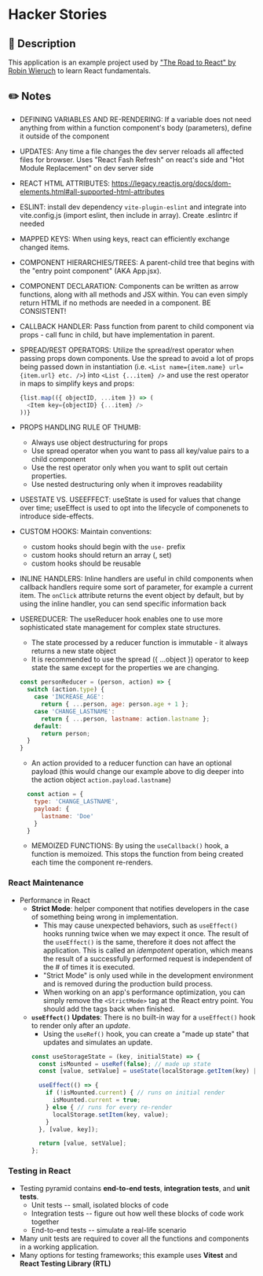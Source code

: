 # Hacker Stories

## 📝 Description
This application is an example project used by ["The Road to React" by Robin Wieruch](https://www.roadtoreact.com/) to learn React fundamentals. 

## ✏️ Notes
* DEFINING VARIABLES AND RE-RENDERING: If a variable does not need anything from within a function component's body (parameters), define it outside of the component

* UPDATES: Any time a file changes the dev server reloads all affected files for browser. Uses "React Fash Refresh" on react's side and "Hot Module Replacement" on dev server side

* REACT HTML ATTRIBUTES: https://legacy.reactjs.org/docs/dom-elements.html#all-supported-html-attributes

* ESLINT: install dev dependency `vite-plugin-eslint` and integrate into vite.config.js (import eslint, then include in array). Create .eslintrc if needed

* MAPPED KEYS: When using keys, react can efficiently exchange changed items.

* COMPONENT HIERARCHIES/TREES: A parent-child tree that begins with the "entry point component" (AKA App.jsx).

* COMPONENT DECLARATION: Components can be written as arrow functions, along with all methods and JSX within. You can even simply return HTML if no methods are needed in a component. BE CONSISTENT!

* CALLBACK HANDLER: Pass function from parent to child component via props - call func in child, but have implementation in parent.

* SPREAD/REST OPERATORS: Utilize the spread/rest operator when passing props down components. Use the spread to avoid a lot of props being passed down in instantiation (i.e. `<List name={item.name} url={item.url} etc. />`) into `<List {...item} />` and use the rest operator in maps to simplify keys and props:
  
  ```js
  {list.map(({ objectID, ...item }) => (
    <Item key={objectID} {...item} />
  ))}
  ```

* PROPS HANDLING RULE OF THUMB: 
  * Always use object destructuring for props
  * Use spread operator when you want to pass all key/value pairs to a child component
  * Use the rest operator only when you want to split out certain properties.
  * Use nested destructuring only when it improves readability 

* USESTATE VS. USEEFFECT: useState is used for values that change over time; useEffect is used to opt into the lifecycle of componenets to introduce side-effects.

* CUSTOM HOOKS: Maintain conventions:
  * custom hooks should begin with the `use-` prefix
  * custom hooks should return an array (<STATE>, set<STATE>) 
  * custom hooks should be reusable

* INLINE HANDLERS: Inline handlers are useful in child components when callback handlers require some sort of parameter, for example a current item. The `onClick` attribute returns the event object by default, but by using the inline handler, you can send specific information back

* USEREDUCER: The useReducer hook enables one to use more sophisticated state management for complex state structures.
  * The state processed by a reducer function is immutable - it always returns a new state object
  * It is recommended to use the spread ({ ...object }) operator to keep state the same except for the properties we are changing.

  ```js
  const personReducer = (person, action) => {
    switch (action.type) {
      case 'INCREASE_AGE':
        return { ...person, age: person.age + 1 };
      case 'CHANGE_LASTNAME':
        return { ...person, lastname: action.lastname };
      default:
        return person;
    }
  }
  ```
  * An action provided to a reducer function can have an optional payload (this would change our example above to dig deeper into the action object `action.payload.lastname`)

  ```js
    const action = {
      type: 'CHANGE_LASTNAME',
      payload: {
        lastname: 'Doe'
      }
    }
  ```

  * MEMOIZED FUNCTIONS: By using the `useCallback()` hook, a function is memoized. This stops the function from being created each time the component re-renders.
  
### React Maintenance
* Performance in React
  * **Strict Mode**: helper component that notifies developers in the case of something being wrong in implementation.
    * This may cause unexpected behaviors, such as `useEffect()` hooks running twice when we may expect it once. The result of the `useEffect()` is the same, therefore it does not affect the application. This is called an *idempotent* operation, which means the result of a successfully performed request is independent of the # of times it is executed.
    * "Strict Mode" is only used while in the development environment and is removed during the production build process.
    * When working on an app's performance optimization, you can simply remove the `<StrictMode>` tag at the React entry point. You should add the tags back when finished.
  * **`useEffect()` Updates**: There is no built-in way for a `useEffect()` hook to render only after an *update*.
    * Using the `useRef()` hook, you can create a "made up state" that updates and simulates an update.
    ```js
    const useStorageState = (key, initialState) => {
      const isMounted = useRef(false); // made up state
      const [value, setValue] = useState(localStorage.getItem(key) || initialState);

      useEffect(() => {
        if (!isMounted.current) { // runs on initial render
          isMounted.current = true;
        } else { // runs for every re-render
          localStorage.setItem(key, value);
        }
      }, [value, key]);

      return [value, setValue];
    };
    ```

### Testing in React
* Testing pyramid contains **end-to-end tests**, **integration tests**, and **unit tests**.
  * Unit tests -- small, isolated blocks of code
  * Integration tests -- figure out how well these blocks of code work together
  * End-to-end tests -- simulate a real-life scenario
* Many unit tests are required to cover all the functions and components in a working application.
* Many options for testing frameworks; this example uses **Vitest** and **React Testing Library (RTL)**